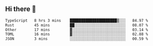## Hi there 👋

<!--
**whirlun/whirlun** is a ✨ _special_ ✨ repository because its `README.md` (this file) appears on your GitHub profile.

Here are some ideas to get you started:

- 🔭 I’m currently working on ...
- 🌱 I’m currently learning ...
- 👯 I’m looking to collaborate on ...
- 🤔 I’m looking for help with ...
- 💬 Ask me about ...
- 📫 How to reach me: ...
- 😄 Pronouns: ...
- ⚡ Fun fact: ...
-->
<!--START_SECTION:waka-->

```txt
TypeScript   8 hrs 3 mins    █████████████████████▒░░░   84.97 %
Rust         45 mins         ██░░░░░░░░░░░░░░░░░░░░░░░   08.07 %
Other        17 mins         ▓░░░░░░░░░░░░░░░░░░░░░░░░   03.14 %
TOML         16 mins         ▓░░░░░░░░░░░░░░░░░░░░░░░░   02.88 %
JSON         3 mins          ░░░░░░░░░░░░░░░░░░░░░░░░░   00.59 %
```

<!--END_SECTION:waka-->
